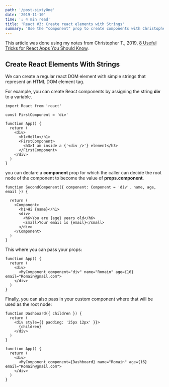 ```yaml
---
path: '/post-sixtyOne'
date: '2019-11-10'
time: '☕️ 4 min read'
title: 'React #3: Create react elements with Strings'
summary: 'Use the "component" prop to create components with Christopher T.'
---
```


This article was done using my notes from Christopher T., 2019, [8 Useful Tricks for React Apps You Should Know](https://jsmanifest.com/8-useful-tricks-in-react-you-should-know/).

## Create React Elements With Strings

We can create a regular react DOM element with simple strings that represent an HTML DOM element tag.

For example, you can create React components by assigning the string **div** to a variable.

```
import React from 'react'

const FirstComponent = 'div'

function App() {
  return (
    <div>
      <h1>Hello</h1>
      <FirstComponent>
        <h3>I am inside a {'<div />'} element</h3>
      </FirstComponent>
    </div>
  )
}
```

you can declare a **component** prop for which the caller can decide the root node of the component to become the value of **props.component**.

```
function SecondComponent({ component: Component = 'div', name, age, email }) {

  return (
    <Component>
      <h1>Hi {name}</h1>
      <div>
        <h6>You are {age} years old</h6>
        <small>Your email is {email}</small>
      </div>
    </Component>
  )
}
```

This where you can pass your props:

```
function App() {
  return (
    <div>
      <MyComponent component="div" name="Romain" age={16} email="Romain@gmail.com">
    </div>
  )
}
```

Finally, you can also pass in your custom component where that will be used as the root node:

```
function Dashboard({ children }) {
  return (
    <div style={{ padding: '25px 12px' }}>
      {children}
    </div>
  )
}

function App() {
  return (
    <div>
      <MyComponent component={Dashboard} name="Romain" age={16} email="Romain@gmail.com">
    </div>
  )
}
```
